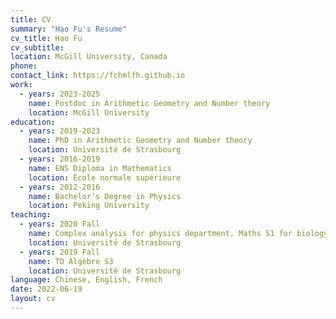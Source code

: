 ```yaml
---
title: CV
summary: "Hao Fu's Resume"
cv_title: Hao Fu
cv_subtitle: 
location: McGill University, Canada
phone: 
contact_link: https://fchmlfh.github.io
work:
  - years: 2023-2025
    name: Postdoc in Arithmetic Geometry and Number theory
    location: McGill University
education:
  - years: 2019-2023
    name: PhD in Arithmetic Geometry and Number theory
    location: Université de Strasbourg
  - years: 2016-2019
    name: ENS Diploma in Mathematics
    location: École normale supérieure
  - years: 2012-2016
    name: Bachelor’s Degree in Physics
    location: Peking University
teaching:
  - years: 2020 Fall
    name: Complex analysis for physics department, Maths S1 for biology department
    location: Université de Strasbourg
  - years: 2019 Fall
    name: TD Algèbre S3
    location: Université de Strasbourg
language: Chinese, English, French
date: 2022-06-19
layout: cv
---
```


